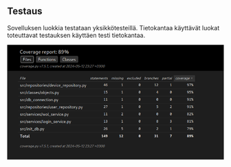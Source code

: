 ## Testaus
Sovelluksen luokkia testataan yksikkötesteillä. Tietokantaa käyttävät luokat toteuttavat testauksen käyttäen testi tietokantaa.

![img](https://github.com/lxhelmer/ot-harjoitus/blob/main/wol-ctrl/dokumentaatio/testaus.png)
